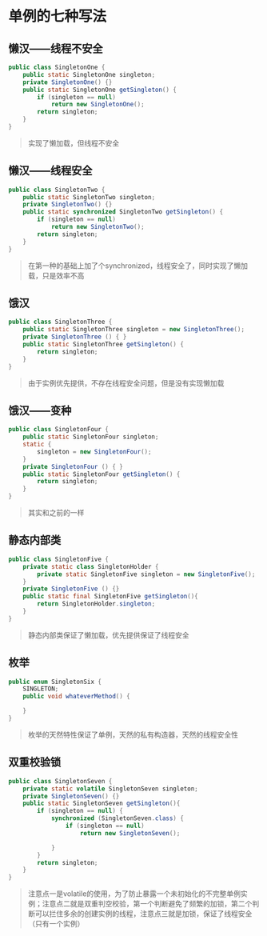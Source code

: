 # 单例的七种写法

## 懒汉——线程不安全
```java
public class SingletonOne {
    public static SingletonOne singleton;
    private SingletonOne() {}
    public static SingletonOne getSingleton() {
        if (singleton == null)
            return new SingletonOne();
        return singleton;
    }
}
```
> 实现了懒加载，但线程不安全

## 懒汉——线程安全
```java
public class SingletonTwo {
    public static SingletonTwo singleton;
    private SingletonTwo() {}
    public static synchronized SingletonTwo getSingleton() {
        if (singleton == null)
            return new SingletonTwo();
        return singleton;
    }
}
```
> 在第一种的基础上加了个synchronized，线程安全了，同时实现了懒加载，只是效率不高
## 饿汉
```java
public class SingletonThree {
    public static SingletonThree singleton = new SingletonThree();
    private SingletonThree () { }
    public static SingletonThree getSingleton() {
        return singleton;
    }
}
```
> 由于实例优先提供，不存在线程安全问题，但是没有实现懒加载

## 饿汉——变种
```java
public class SingletonFour {
    public static SingletonFour singleton;
    static {
        singleton = new SingletonFour();
    }
    private SingletonFour () { }
    public static SingletonFour getSingleton() {
        return singleton;
    }
}
```
> 其实和之前的一样

## 静态内部类
```java
public class SingletonFive {
    private static class SingletonHolder {
        private static SingletonFive singleton = new SingletonFive();
    }
    private SingletonFive () {}
    public static final SingletonFive getSingleton(){
        return SingletonHolder.singleton;
    }
}
```
> 静态内部类保证了懒加载，优先提供保证了线程安全
## 枚举
```java
public enum SingletonSix {
    SINGLETON;
    public void whateverMethod() {

    }
}
```
> 枚举的天然特性保证了单例，天然的私有构造器，天然的线程安全性

## 双重校验锁
```java
public class SingletonSeven {
    private static volatile SingletonSeven singleton;
    private SingletonSeven() {}
    public static SingletonSeven getSingleton(){
        if (singleton == null) {
            synchronized (SingletonSeven.class) {
                if (singleton == null)
                    return new SingletonSeven();

            }
        }
        return singleton;
    }
}
```
> 注意点一是volatile的使用，为了防止暴露一个未初始化的不完整单例实例；注意点二就是双重判空校验，第一个判断避免了频繁的加锁，第二个判断可以拦住多余的创建实例的线程，注意点三就是加锁，保证了线程安全（只有一个实例）
